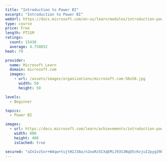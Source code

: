 ```yaml
---
title: "Introduction to Power BI"
excerpt: "Introduction to Power BI"
webUrl: https://docs.microsoft.com/en-us/learn/modules/introduction-power-bi/
type: course
price: Free
length: PT31M
ratings:
  count: 15430
  average: 4.758652
heat: 79

provider:
  name: Microsoft Learn
  domain: microsoft.com
  images:
    - url: /assets/images/organizations/microsoft.com-50x50.jpg
      width: 50
      height: 50

levels:
  - Beginner

topics:
  - Power BI

images:
  - url: https://docs.microsoft.com/learn/achievements/introduction-power-bi-social.png
    width: 800
    height: 400
    isCached: true

secured: "uIn1vzSxr+W4qw+tujtH2J3Ao/n2ooRzSCXqEMiJ93S3NqU5cKvjuI2pyg39k3WmAmtMM3rUKwK1U1PKqp7K5xB+H5y1LG9+VN63Ut9YfaOVqm3pRNaaRunCz29SIzJDHCRzBeCPwbxfW7cIayUOa6fFCDotdFJkE07MRHTjRNtmL7IKNq4Zo5F09eNZ9EidPijs4fs80RRJCzmSUUl2pgn+iU0nIO314v0mGOlXuuF5jtW6EwkaGlZ3jbiXpCKtg0xn8UaJXI7xNYIxUPz+mtUnIQzYqcLfYzaRsrkHBcuTA7RjXz8cjSilFyxJnIVITlsaS/lGfbG2U8gjeZ7bFIhtN+1wf3NlNfWDQprVlAz5kuerrsvzDeBkn48IloQSTm8mjPvYDznR+F2ETxgL2sJF+9QsHBfBznEsU5Wj46CrzdAsObdtmgocv6GizBoo;2k2zsA/rH47l6pjGcWelqg=="
---
```



